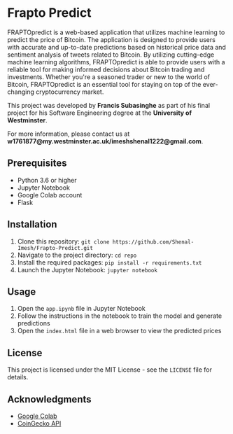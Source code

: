 <!DOCTYPE html>
<html>
<body>
	<h1>Frapto Predict</h1>
	<p>FRAPTOpredict</b> is a web-based application that utilizes machine learning to predict the price of Bitcoin. 
                The application is designed to provide users with accurate and up-to-date predictions based on historical 
                price data and sentiment analysis of tweets related to Bitcoin. By utilizing cutting-edge machine learning algorithms, 
                FRAPTOpredict is able to provide users with a reliable tool for making informed decisions about Bitcoin trading and investments. 
                Whether you're a seasoned trader or new to the world of Bitcoin, FRAPTOpredict is an essential tool for staying on top of the ever-changing    cryptocurrency market.</p>
	<p></p>    
         <p>This project was developed by <b>Francis Subasinghe</b> as part of his final project for his Software Engineering degree at the <b>University of   Westminster</b>.</p>
            <p>For more information, please contact us at <b>w1761877@my.westminster.ac.uk/imeshshenal1222@gmail.com</b>.</p>
 
  <h2>Prerequisites</h2>
<ul>
	<li>Python 3.6 or higher</li>
	<li>Jupyter Notebook</li>
	<li>Google Colab account</li>
	<li>Flask</li>
</ul>

<h2>Installation</h2>
<ol>
	<li>Clone this repository: <code>git clone https://github.com/Shenal-Imesh/Frapto-Predict.git</code></li>
	<li>Navigate to the project directory: <code>cd repo</code></li>
	<li>Install the required packages: <code>pip install -r requirements.txt</code></li>
	<li>Launch the Jupyter Notebook: <code>jupyter notebook</code></li>
</ol>

<h2>Usage</h2>
<ol>
	<li>Open the <code>app.ipynb</code> file in Jupyter Notebook</li>
	<li>Follow the instructions in the notebook to train the model and generate predictions</li>
		<li>Open the <code>index.html</code> file in a web browser to view the predicted prices</li>
</ol>

<h2>License</h2>
<p>This project is licensed under the MIT License - see the <code>LICENSE</code> file for details.</p>

<h2>Acknowledgments</h2>
<ul>
	<li><a href="https://colab.research.google.com/">Google Colab</a></li>
	<li><a href="https://www.coingecko.com/en/api">CoinGecko API</a></li>
</ul>
</body>
</html>
